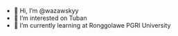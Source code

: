 - 👋 Hi, I’m @wazawskyy
- 👀 I’m interested on Tuban
- 🌱 I’m currently learning at Ronggolawe PGRI University

<!---
wazawskyy/wazawskyy is a ✨ special ✨ repository because its `README.md` (this file) appears on your GitHub profile.
You can click the Preview link to take a look at your changes.
--->
